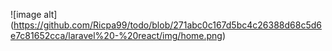 
![image alt] (https://github.com/Ricpa99/todo/blob/271abc0c167d5bc4c26388d68c5d6e7c81652cca/laravel%20-%20react/img/home.png)
